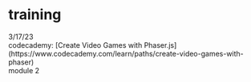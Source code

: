 # training

<p>3/17/23 <br>
codecademy: [Create Video Games with Phaser.js](https://www.codecademy.com/learn/paths/create-video-games-with-phaser) <br>
module 2
</p>
